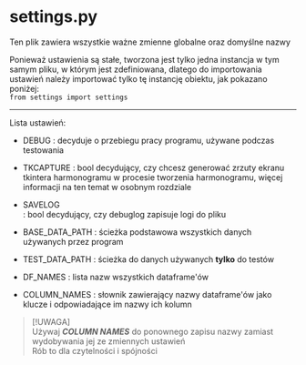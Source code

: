 # settings.py

Ten plik zawiera wszystkie ważne zmienne globalne oraz domyślne nazwy

Ponieważ ustawienia są stałe, tworzona jest tylko jedna instancja
w tym samym pliku, w którym jest zdefiniowana, dlatego do importowania ustawień
należy importować tylko tę instancję obiektu, jak pokazano poniżej:  
`from settings import settings`

---
Lista ustawień:
* DEBUG
: decyduje o przebiegu pracy programu, używane podczas testowania

* TKCAPTURE 
: bool decydujący, czy chcesz generować zrzuty ekranu tkintera 
harmonogramu w procesie tworzenia harmonogramu, 
więcej informacji na ten temat w osobnym rozdziale

* SAVELOG  
: bool decydujący, czy debuglog zapisuje logi do pliku

* BASE_DATA_PATH 
: ścieżka podstawowa wszystkich danych używanych przez program

* TEST_DATA_PATH 
: ścieżka do danych używanych **tylko** do testów

* DF_NAMES 
: lista nazw wszystkich dataframe'ów

* COLUMN_NAMES 
: słownik zawierający nazwy dataframe'ów jako klucze
i odpowiadające im nazwy ich kolumn

> [!UWAGA]  
> Używaj ***COLUMN NAMES*** do ponownego zapisu nazwy zamiast wydobywania jej ze zmiennych ustawień  
> Rób to dla czytelności i spójności
